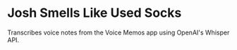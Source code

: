 # Josh Smells Like Used Socks

Transcribes voice notes from the Voice Memos app using OpenAI's Whisper API.
